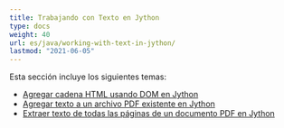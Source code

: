 ```yaml
---
title: Trabajando con Texto en Jython
type: docs
weight: 40
url: es/java/working-with-text-in-jython/
lastmod: "2021-06-05"
---
```


Esta sección incluye los siguientes temas:

- [Agregar cadena HTML usando DOM en Jython](/pdf/java/add-html-string-using-dom-in-jython/)
- [Agregar texto a un archivo PDF existente en Jython](/pdf/java/add-text-to-an-existing-pdf-file-in-jython/)
- [Extraer texto de todas las páginas de un documento PDF en Jython](/pdf/java/extract-text-from-all-the-pages-of-a-pdf-document-in-jython/)